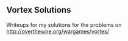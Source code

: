 ## Vortex Solutions

Writeups for my solutions for the problems on <http://overthewire.org/wargames/vortex/>